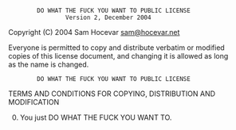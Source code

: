             DO WHAT THE FUCK YOU WANT TO PUBLIC LICENSE  
                    Version 2, December 2004  

 Copyright (C) 2004 Sam Hocevar <sam@hocevar.net>  
  
 Everyone is permitted to copy and distribute verbatim or modified  
 copies of this license document, and changing it is allowed as long  
 as the name is changed.  
  
            DO WHAT THE FUCK YOU WANT TO PUBLIC LICENSE  
   TERMS AND CONDITIONS FOR COPYING, DISTRIBUTION AND MODIFICATION  
  
  0. You just DO WHAT THE FUCK YOU WANT TO.  
